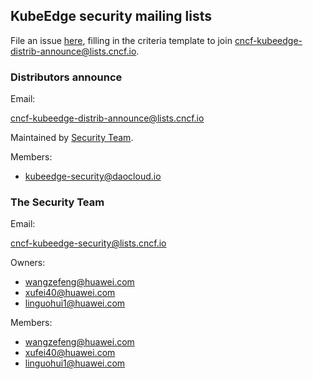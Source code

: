 ## KubeEdge security mailing lists

File an issue [here](https://github.com/kubeedge/community/issues/new?template=distributors-application.md), filling in the criteria template to join [cncf-kubeedge-distrib-announce@lists.cncf.io](mailto:cncf-kubeedge-distrib-announce@lists.cncf.io).

### Distributors announce

Email:

cncf-kubeedge-distrib-announce@lists.cncf.io

Maintained by [Security Team](#the-security-team).

Members:

- kubeedge-security@daocloud.io


### The Security Team

Email:

cncf-kubeedge-security@lists.cncf.io

Owners:

- [wangzefeng@huawei.com](mailto:wangzefeng@huawei.com)
- [xufei40@huawei.com](mailto:xufei40@huawei.com)
- [linguohui1@huawei.com](mailto:linguohui1@huawei.com)

Members:

- [wangzefeng@huawei.com](mailto:wangzefeng@huawei.com)
- [xufei40@huawei.com](mailto:xufei40@huawei.com)
- [linguohui1@huawei.com](mailto:linguohui1@huawei.com)

